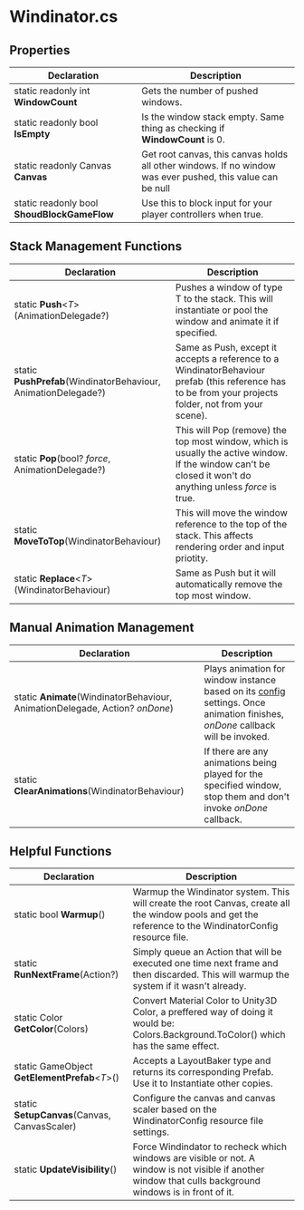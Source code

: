 # Windinator.cs

## Properties

| Declaration | Description |
| - | - |
| static readonly int **WindowCount**  | Gets the number of pushed windows. |
| static readonly bool **IsEmpty**     | Is the window stack empty. Same thing as checking if **WindowCount** is 0. |
| static readonly Canvas **Canvas**    | Get root canvas, this canvas holds all other windows. If no window was ever pushed, this value can be null |
| static readonly bool **ShoudBlockGameFlow**      | Use this to block input for your player controllers when true. |

## Stack Management Functions

| Declaration | Description |
| - | - |
| static **Push**<*T*>(AnimationDelegade?)    | Pushes a window of type T to the stack. This will instantiate or pool the window and animate it if specified.|
| static **PushPrefab**(WindinatorBehaviour, AnimationDelegade?) | Same as Push, except it accepts a reference to a WindinatorBehaviour prefab (this reference has to be from your projects folder, not from your scene). |
| static **Pop**(bool? *force*, AnimationDelegade?) | This will Pop (remove) the top most window, which is usually the active window. If the window can't be closed it won't do anything unless *force* is true. |
| static **MoveToTop**(WindinatorBehaviour) | This will move the window reference to the top of the stack. This affects rendering order and input priotity. |
| static **Replace**<*T*>(WindinatorBehaviour) | Same as Push but it will automatically remove the top most window. |

## Manual Animation Management

| Declaration | Description |
| - | - |
| static **Animate**(WindinatorBehaviour, AnimationDelegade, Action? *onDone*) | Plays animation for window instance based on its [config](windows.md#window-settings) settings. Once animation finishes, *onDone* callback will be invoked. |
| static **ClearAnimations**(WindinatorBehaviour) | If there are any animations being played for the specified window, stop them and don't invoke *onDone* callback. |

## Helpful Functions

| Declaration | Description |
| - | - |
| static bool **Warmup**() | Warmup the Windinator system. This will create the root Canvas, create all the window pools and get the reference to the WindinatorConfig resource file.  |
| static **RunNextFrame**(Action?) | Simply queue an Action that will be executed one time next frame and then discarded. This will warmup the system if it wasn't already. |
| static Color **GetColor**(Colors) | Convert Material Color to Unity3D Color, a preffered way of doing it would be: Colors.Background.ToColor() which has the same effect. |
| static GameObject **GetElementPrefab**<*T*>() | Accepts a LayoutBaker type and returns its corresponding Prefab. Use it to Instantiate other copies. |
| static **SetupCanvas**(Canvas, CanvasScaler) | Configure the canvas and canvas scaler based on the WindinatorConfig resource file settings. |
| static **UpdateVisibility**() | Force Windindator to recheck which windows are visible or not. A window is not visible if another window that culls background windows is in front of it. |
